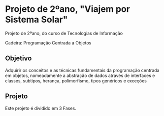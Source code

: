 # Projeto de 2ºano, "Viajem por Sistema Solar"
Projeto de 2ºano, do curso de Tecnologias de Informação

Cadeira: Programação Centrada a Objetos

## Objetivo
Adquirir os conceitos e as técnicas fundamentais da programação centrada em objetos, nomeadamente a abstração de dados através de interfaces e classes, subtipos, herança, polimorfismo, tipos genéricos e exceções <br>

## Projeto
Este projeto é dividido em 3 Fases.

